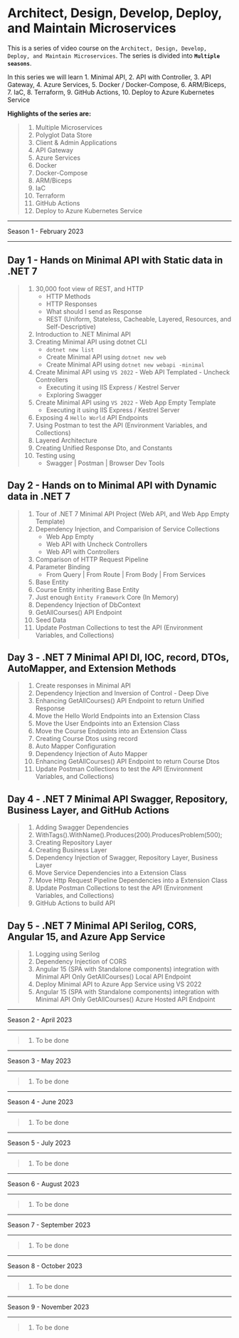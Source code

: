 # Architect, Design, Develop, Deploy, and Maintain Microservices

This is a series of video course on the `Architect, Design, Develop, Deploy, and Maintain Microservices`. The series is divided into **`Multiple seasons`**.

In this series we will learn 1. Minimal API, 2. API with Controller, 3. API Gateway, 4. Azure Services, 5. Docker / Docker-Compose, 6. ARM/Biceps, 7. IaC, 8. Terraform, 9. GitHub Actions, 10. Deploy to Azure Kubernetes Service

**Highlights of the series are:**

> 1. Multiple Microservices
> 1. Polyglot Data Store
> 1. Client & Admin Applications
> 1. API Gateway
> 1. Azure Services
> 1. Docker
> 1. Docker-Compose
> 1. ARM/Biceps
> 1. IaC
> 1. Terraform
> 1. GitHub Actions
> 1. Deploy to Azure Kubernetes Service

---

Season 1 - February 2023

---

## Day 1 - Hands on Minimal API with Static data in .NET 7

> 1. 30,000 foot view of REST, and HTTP
>    - HTTP Methods
>    - HTTP Responses
>    - What should I send as Response
>    - REST (Uniform, Stateless, Cacheable, Layered, Resources, and Self-Descriptive)
> 1. Introduction to .NET Minimal API
> 1. Creating Minimal API using dotnet CLI
>    - `dotnet new list`
>    - Create Minimal API using `dotnet new web`
>    - Create Minimal API using `dotnet new webapi -minimal`
> 1. Create Minimal API using `VS 2022` - Web API Templated - Uncheck Controllers
>    - Executing it using IIS Express / Kestrel Server
>    - Exploring Swagger
> 1. Create Minimal API using `VS 2022` - Web App Empty Template
>    - Executing it using IIS Express / Kestrel Server
> 1. Exposing 4 `Hello World` API Endpoints
> 1. Using Postman to test the API (Environment Variables, and Collections)
> 1. Layered Architecture
> 1. Creating Unified Response Dto, and Constants
> 1. Testing using
>    - Swagger | Postman | Browser Dev Tools

## Day 2 - Hands on to Minimal API with Dynamic data in .NET 7

> 1. Tour of .NET 7 Minimal API Project (Web API, and Web App Empty Template)
> 1. Dependency Injection, and Comparision of Service Collections
>    - Web App Empty
>    - Web API with Uncheck Controllers
>    - Web API with Controllers
> 1. Comparison of HTTP Request Pipeline
> 1. Parameter Binding
>    - From Query | From Route | From Body | From Services
> 1. Base Entity
> 1. Course Entity inheriting Base Entity
> 1. Just enough `Entity Framework` Core (In Memory)
> 1. Dependency Injection of DbContext
> 1. GetAllCourses() API Endpoint
> 1. Seed Data
> 1. Update Postman Collections to test the API (Environment Variables, and Collections)

## Day 3 - .NET 7 Minimal API DI, IOC, record, DTOs, AutoMapper, and Extension Methods

> 1. Create responses in Minimal API
> 1. Dependency Injection and Inversion of Control - Deep Dive
> 1. Enhancing GetAllCourses() API Endpoint to return Unified Response
> 1. Move the Hello World Endpoints into an Extension Class
> 1. Move the User Endpoints into an Extension Class
> 1. Move the Course Endpoints into an Extension Class
> 1. Creating Course Dtos using record
> 1. Auto Mapper Configuration
> 1. Dependency Injection of Auto Mapper
> 1. Enhancing GetAllCourses() API Endpoint to return Course Dtos
> 1. Update Postman Collections to test the API (Environment Variables, and Collections)

## Day 4 - .NET 7 Minimal API Swagger, Repository, Business Layer, and GitHub Actions

> 1. Adding Swagger Dependencies
> 1. WithTags().WithName().Produces(200).ProducesProblem(500);
> 1. Creating Repository Layer
> 1. Creating Business Layer
> 1. Dependency Injection of Swagger, Repository Layer, Business Layer
> 1. Move Service Dependencies into a Extension Class
> 1. Move Http Request Pipeline Dependencies into a Extension Class
> 1. Update Postman Collections to test the API (Environment Variables, and Collections)
> 1. GitHub Actions to build API

## Day 5 - .NET 7 Minimal API Serilog, CORS, Angular 15, and Azure App Service

> 1. Logging using Serilog
> 1. Dependency Injection of CORS
> 1. Angular 15 (SPA with Standalone components) integration with Minimal API Only GetAllCourses() Local API Endpoint
> 1. Deploy Minimal API to Azure App Service using VS 2022
> 1. Angular 15 (SPA with Standalone components) integration with Minimal API Only GetAllCourses() Azure Hosted API Endpoint

---

Season 2 - April 2023

---

> 1. To be done

---

Season 3 - May 2023

---

> 1. To be done

---

Season 4 - June 2023

---

> 1. To be done

---

Season 5 - July 2023

---

> 1. To be done

---

Season 6 - August 2023

---

> 1. To be done

---

Season 7 - September 2023

---

> 1. To be done

---

Season 8 - October 2023

---

> 1. To be done

---

Season 9 - November 2023

---

> 1. To be done
